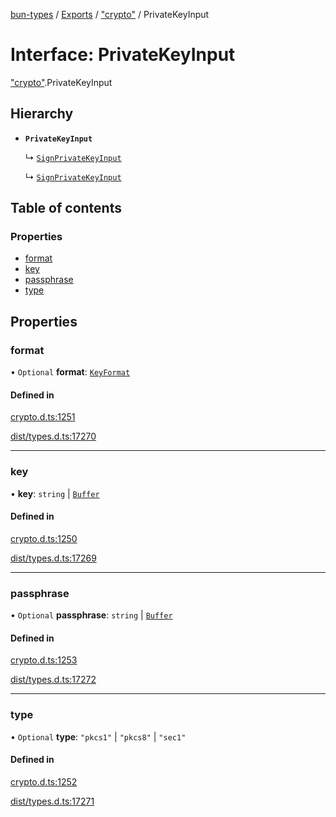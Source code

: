 [bun-types](https://github.com/oven-sh/bun-types/blob/master/api-docs/README.md) / [Exports](https://github.com/oven-sh/bun-types/blob/master/api-docs/modules.md) / ["crypto"](https://github.com/oven-sh/bun-types/blob/master/api-docs/modules/crypto_.md) / PrivateKeyInput

# Interface: PrivateKeyInput

["crypto"](https://github.com/oven-sh/bun-types/blob/master/api-docs/modules/crypto_.md).PrivateKeyInput

## Hierarchy

- **`PrivateKeyInput`**

  ↳ [`SignPrivateKeyInput`](https://github.com/oven-sh/bun-types/blob/master/api-docs/interfaces/crypto_.SignPrivateKeyInput.md)

  ↳ [`SignPrivateKeyInput`](https://github.com/oven-sh/bun-types/blob/master/api-docs/interfaces/node_crypto_.SignPrivateKeyInput.md)

## Table of contents

### Properties

- [format](https://github.com/oven-sh/bun-types/blob/master/api-docs/interfaces/crypto_.PrivateKeyInput.md#format)
- [key](https://github.com/oven-sh/bun-types/blob/master/api-docs/interfaces/crypto_.PrivateKeyInput.md#key)
- [passphrase](https://github.com/oven-sh/bun-types/blob/master/api-docs/interfaces/crypto_.PrivateKeyInput.md#passphrase)
- [type](https://github.com/oven-sh/bun-types/blob/master/api-docs/interfaces/crypto_.PrivateKeyInput.md#type)

## Properties

### format

• `Optional` **format**: [`KeyFormat`](https://github.com/oven-sh/bun-types/blob/master/api-docs/modules/crypto_.md#keyformat)

#### Defined in

[crypto.d.ts:1251](https://github.com/valgaze/bun-types/blob/6f8dbf8/crypto.d.ts#L1251)

[dist/types.d.ts:17270](https://github.com/valgaze/bun-types/blob/6f8dbf8/dist/types.d.ts#L17270)

___

### key

• **key**: `string` \| [`Buffer`](https://github.com/oven-sh/bun-types/blob/master/api-docs/modules/buffer_.md#buffer)

#### Defined in

[crypto.d.ts:1250](https://github.com/valgaze/bun-types/blob/6f8dbf8/crypto.d.ts#L1250)

[dist/types.d.ts:17269](https://github.com/valgaze/bun-types/blob/6f8dbf8/dist/types.d.ts#L17269)

___

### passphrase

• `Optional` **passphrase**: `string` \| [`Buffer`](https://github.com/oven-sh/bun-types/blob/master/api-docs/modules/buffer_.md#buffer)

#### Defined in

[crypto.d.ts:1253](https://github.com/valgaze/bun-types/blob/6f8dbf8/crypto.d.ts#L1253)

[dist/types.d.ts:17272](https://github.com/valgaze/bun-types/blob/6f8dbf8/dist/types.d.ts#L17272)

___

### type

• `Optional` **type**: ``"pkcs1"`` \| ``"pkcs8"`` \| ``"sec1"``

#### Defined in

[crypto.d.ts:1252](https://github.com/valgaze/bun-types/blob/6f8dbf8/crypto.d.ts#L1252)

[dist/types.d.ts:17271](https://github.com/valgaze/bun-types/blob/6f8dbf8/dist/types.d.ts#L17271)
